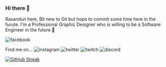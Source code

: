 ### Hi there 👋

Rasandun here, 
Bit new to Git but hope to commit some time here in the furute.
I'm a Professional Graphic Designer who is willing to be a Software Engineer in the future 🙂 

![facebook](https://user-images.githubusercontent.com/93381107/183254540-2920e2e7-9b84-4490-b825-a123f8e24dd0.svg)


Find me on...
![instagram](https://user-images.githubusercontent.com/93381107/183254568-14ef8f4e-beac-42b8-9751-1c2f25429b49.svg)
![twitter](https://user-images.githubusercontent.com/93381107/183254571-c864625e-b3ce-4dcd-bf95-bdeee3b05aa8.svg)
![twitch](https://user-images.githubusercontent.com/93381107/183254574-138cf857-466d-458c-aaaf-ebf6be7c317c.svg)
![discord](https://user-images.githubusercontent.com/93381107/183254584-7483fe80-155b-49d7-b041-23cd5a9b5cb5.svg)

[![GitHub Streak](https://github-readme-streak-stats.herokuapp.com?user=RasandunSP&theme=dark&hide_border=true&date_format=M%20j%5B%2C%20Y%5D)](https://git.io/streak-stats)

<!--
**RasandunSP/RasandunSP** is a ✨ _special_ ✨ repository because its `README.md` (this file) appears on your GitHub profile.

Here are some ideas to get you started:

- 🔭 I’m currently working on ...
- 🌱 I’m currently learning ...
- 👯 I’m looking to collaborate on ...
- 🤔 I’m looking for help with ...
- 💬 Ask me about ...
- 📫 How to reach me: ...
- 😄 Pronouns: ...
- ⚡ Fun fact: ...
-->
